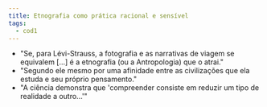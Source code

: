 ```yaml
---
title: Etnografia como prática racional e sensível
tags:
  - cod1
---
```

- "Se, para Lévi-Strauss, a fotografia e as narrativas de viagem se equivalem [...] é a etnografia (ou a Antropologia) que o atrai."
- "Segundo ele mesmo por uma afinidade entre as civilizações que ela estuda e seu próprio pensamento."
- "A ciência demonstra que 'compreender consiste em reduzir um tipo de realidade a outro...'"